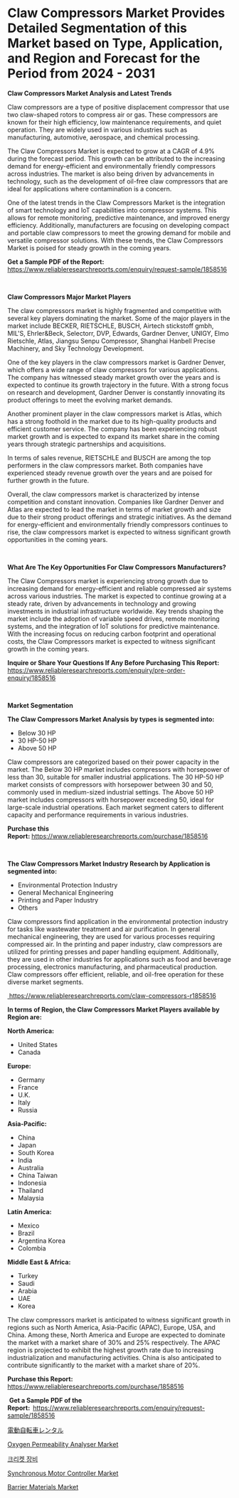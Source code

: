 <p><h1>Claw Compressors Market Provides Detailed Segmentation of this Market based on Type, Application, and Region and Forecast for the Period from 2024 - 2031</h1></p><p><strong>Claw Compressors Market Analysis and Latest Trends</strong></p>
<p><p>Claw compressors are a type of positive displacement compressor that use two claw-shaped rotors to compress air or gas. These compressors are known for their high efficiency, low maintenance requirements, and quiet operation. They are widely used in various industries such as manufacturing, automotive, aerospace, and chemical processing.</p><p>The Claw Compressors Market is expected to grow at a CAGR of 4.9% during the forecast period. This growth can be attributed to the increasing demand for energy-efficient and environmentally friendly compressors across industries. The market is also being driven by advancements in technology, such as the development of oil-free claw compressors that are ideal for applications where contamination is a concern.</p><p>One of the latest trends in the Claw Compressors Market is the integration of smart technology and IoT capabilities into compressor systems. This allows for remote monitoring, predictive maintenance, and improved energy efficiency. Additionally, manufacturers are focusing on developing compact and portable claw compressors to meet the growing demand for mobile and versatile compressor solutions. With these trends, the Claw Compressors Market is poised for steady growth in the coming years.</p></p>
<p><strong>Get a Sample PDF of the Report:&nbsp;</strong> <a href="https://www.reliableresearchreports.com/enquiry/request-sample/1858516">https://www.reliableresearchreports.com/enquiry/request-sample/1858516</a></p>
<p>&nbsp;</p>
<p><strong>Claw Compressors Major Market Players</strong></p>
<p><p>The claw compressors market is highly fragmented and competitive with several key players dominating the market. Some of the major players in the market include BECKER, RIETSCHLE, BUSCH, Airtech stickstoff gmbh, MIL'S, Ehrler&Beck, Selectorr, DVP, Edwards, Gardner Denver, UNIGY, Elmo Rietschle, Atlas, Jiangsu Senpu Compressor, Shanghai Hanbell Precise Machinery, and Sky Technology Development.</p><p>One of the key players in the claw compressors market is Gardner Denver, which offers a wide range of claw compressors for various applications. The company has witnessed steady market growth over the years and is expected to continue its growth trajectory in the future. With a strong focus on research and development, Gardner Denver is constantly innovating its product offerings to meet the evolving market demands.</p><p>Another prominent player in the claw compressors market is Atlas, which has a strong foothold in the market due to its high-quality products and efficient customer service. The company has been experiencing robust market growth and is expected to expand its market share in the coming years through strategic partnerships and acquisitions.</p><p>In terms of sales revenue, RIETSCHLE and BUSCH are among the top performers in the claw compressors market. Both companies have experienced steady revenue growth over the years and are poised for further growth in the future.</p><p>Overall, the claw compressors market is characterized by intense competition and constant innovation. Companies like Gardner Denver and Atlas are expected to lead the market in terms of market growth and size due to their strong product offerings and strategic initiatives. As the demand for energy-efficient and environmentally friendly compressors continues to rise, the claw compressors market is expected to witness significant growth opportunities in the coming years.</p></p>
<p>&nbsp;</p>
<p><strong>What Are The Key Opportunities For Claw Compressors Manufacturers?</strong></p>
<p><p>The Claw Compressors market is experiencing strong growth due to increasing demand for energy-efficient and reliable compressed air systems across various industries. The market is expected to continue growing at a steady rate, driven by advancements in technology and growing investments in industrial infrastructure worldwide. Key trends shaping the market include the adoption of variable speed drives, remote monitoring systems, and the integration of IoT solutions for predictive maintenance. With the increasing focus on reducing carbon footprint and operational costs, the Claw Compressors market is expected to witness significant growth in the coming years.</p></p>
<p><strong>Inquire or Share Your Questions If Any Before Purchasing This Report:</strong> <a href="https://www.reliableresearchreports.com/enquiry/pre-order-enquiry/1858516">https://www.reliableresearchreports.com/enquiry/pre-order-enquiry/1858516</a></p>
<p>&nbsp;</p>
<p><strong>Market Segmentation</strong></p>
<p><strong>The Claw Compressors Market Analysis by types is segmented into:</strong></p>
<p><ul><li>Below 30 HP</li><li>30 HP-50 HP</li><li>Above 50 HP</li></ul></p>
<p><p>Claw compressors are categorized based on their power capacity in the market. The Below 30 HP market includes compressors with horsepower of less than 30, suitable for smaller industrial applications. The 30 HP-50 HP market consists of compressors with horsepower between 30 and 50, commonly used in medium-sized industrial settings. The Above 50 HP market includes compressors with horsepower exceeding 50, ideal for large-scale industrial operations. Each market segment caters to different capacity and performance requirements in various industries.</p></p>
<p><strong>Purchase this Report:&nbsp;</strong><a href="https://www.reliableresearchreports.com/purchase/1858516">https://www.reliableresearchreports.com/purchase/1858516</a></p>
<p>&nbsp;</p>
<p><strong>The Claw Compressors Market Industry Research by Application is segmented into:</strong></p>
<p><ul><li>Environmental Protection Industry</li><li>General Mechanical Engineering</li><li>Printing and Paper Industry</li><li>Others</li></ul></p>
<p><p>Claw compressors find application in the environmental protection industry for tasks like wastewater treatment and air purification. In general mechanical engineering, they are used for various processes requiring compressed air. In the printing and paper industry, claw compressors are utilized for printing presses and paper handling equipment. Additionally, they are used in other industries for applications such as food and beverage processing, electronics manufacturing, and pharmaceutical production. Claw compressors offer efficient, reliable, and oil-free operation for these diverse market segments.</p></p>
<p><a href="https://www.reliableresearchreports.com/claw-compressors-r1858516">&nbsp;https://www.reliableresearchreports.com/claw-compressors-r1858516</a></p>
<p><strong>In terms of Region, the Claw Compressors Market Players available by Region are:</strong></p>
<p>
    <p> <strong> North America: </strong>
        <ul>
            <li>United States</li>
            <li>Canada</li>
        </ul>
        </p> 
    <p> <strong> Europe: </strong>
        <ul>
            <li>Germany</li>
            <li>France</li>
            <li>U.K.</li>
            <li>Italy</li>
            <li>Russia</li>
        </ul>
        </p> 
    <p> <strong> Asia-Pacific: </strong>
        <ul>
            <li>China</li>
            <li>Japan</li>
            <li>South Korea</li>
            <li>India</li>
            <li>Australia</li>
            <li>China Taiwan</li>
            <li>Indonesia</li>
            <li>Thailand</li>
            <li>Malaysia</li>
        </ul>
        </p> 
    <p> <strong> Latin America: </strong>
        <ul>
            <li>Mexico</li>
            <li>Brazil</li>
            <li>Argentina Korea</li>
            <li>Colombia</li>
        </ul>
        </p> 
    <p> <strong> Middle East & Africa: </strong>
        <ul>
            <li>Turkey</li>
            <li>Saudi</li>
            <li>Arabia</li>
            <li>UAE</li>
            <li>Korea</li>
        </ul>
    </p>
    </p>
<p><p>The claw compressors market is anticipated to witness significant growth in regions such as North America, Asia-Pacific (APAC), Europe, USA, and China. Among these, North America and Europe are expected to dominate the market with a market share of 30% and 25% respectively. The APAC region is projected to exhibit the highest growth rate due to increasing industrialization and manufacturing activities. China is also anticipated to contribute significantly to the market with a market share of 20%.</p></p>
<p><strong>Purchase this Report: </strong><a href="https://www.reliableresearchreports.com/purchase/1858516">https://www.reliableresearchreports.com/purchase/1858516</a></p>
<p>&nbsp;<strong>Get a Sample PDF of the Report:&nbsp;&nbsp;</strong><a href="https://www.reliableresearchreports.com/enquiry/request-sample/1858516">https://www.reliableresearchreports.com/enquiry/request-sample/1858516</a></p>
<p><strong></strong></p>
<p><p><a href="https://github.com/zekaoe592392/Market-Research-Report-List-1/blob/main/444084542965.md">電動自転車レンタル</a></p><p><a href="https://github.com/RickHolmes3/Market-Research-Report-List-4/blob/main/oxygen-permeability-analyser-market.md">Oxygen Permeability Analyser Market</a></p><p><a href="https://github.com/crfsywufhm81415/Market-Research-Report-List-1/blob/main/772276239577.md">크리켓 장비</a></p><p><a href="https://view.publitas.com/reportprime-1/synchronous-motor-controller-market-size-market-outlook-and-market-forecast-2024-to-2031/">Synchronous Motor Controller Market</a></p><p><a href="https://gamy-alyssum-396.notion.site/Barrier-Materials-Market-Analysis-and-Sze-Forecasted-for-period-from-2024-to-2031-0bb8fc4a54434a86a17082cee86eb3bb">Barrier Materials Market</a></p></p>